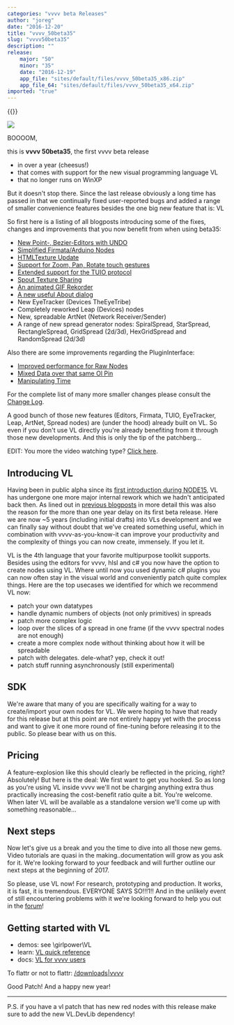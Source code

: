 ```yaml
---
categories: "vvvv beta Releases"
author: "joreg"
date: "2016-12-20"
title: "vvvv_50beta35"
slug: "vvvv50beta35"
description: ""
release: 
    major: "50"
    minor: "35"
    date: "2016-12-19"
    app_file: "sites/default/files/vvvv_50beta35_x86.zip"
    app_file_64: "sites/default/files/vvvv_50beta35_x64.zip"
imported: "true"
---
```


{{<previousRelease>}}


![](splash_0.png)


BOOOOM,

this is **vvvv 50beta35**, the first vvvv beta release
* in over a year (cheesus!)
* that comes with support for the new visual programming language VL
* that no longer runs on WinXP

But it doesn't stop there. Since the last release obviously a long time has passed in that we continually fixed user-reported bugs and added a range of smaller convenience features besides the one big new feature that is: VL

So first here is a listing of all blogposts introducing some of the fixes, changes and improvements that you now benefit from when using beta35:
- [New Point-, Bezier-Editors with UNDO](/blog/2016/introducing-the-editing-framework)
- [Simplified Firmata/Arduino Nodes](/blog/2016/firmata-second-service)
- [HTMLTexture Update](/blog/2016/htmltexture-update-to-chromium-54)
- [Support for Zoom, Pan, Rotate touch gestures](/blog/2016/zoom-pan-rotate-touchgestures)
- [Extended support for the TUIO protocol](/blog/2016/how-tuio-do)
- [Spout Texture Sharing](/blog/2016/spout-0)
- [An animated GIF Rekorder](/blog/2016/introducing-the-rekorder)
- [A new useful About dialog](/blog/2016/alt-a)
- New EyeTracker (Devices TheEyeTribe)
- Completely reworked Leap (Devices) nodes
- New, spreadable ArtNet (Network Receiver/Sender) 
- A range of new spread generator nodes: SpiralSpread, StarSpread, RectangleSpread, GridSpread (2d/3d), HexGridSpread and RandomSpread (2d/3d)

Also there are some improvements regarding the PluginInterface:
- [Improved performance for Raw Nodes](/blog/2016/raw-performance-speedup)
- [Mixed Data over that same Ol Pin](/blog/2016/mixed-data-over-that-same-ol-pin)
- [Manipulating Time](/blog/2016/go-back-in-time-now)

For the complete list of many more smaller changes please consult the [Change Log](https://betadocs.vvvv.org/changelog/index.html).

A good bunch of those new features (Editors, Firmata, TUIO, EyeTracker, Leap, ArtNet, Spread nodes) are (under the hood) already built on VL. So even if you don't use VL directly you're already benefiting from it through those new developments. And this is only the tip of the patchberg...

EDIT: You more the video watching type? [Click here](https://vimeo.com/196671562).

## Introducing VL
Having been in public alpha since its [first introduction during NODE15](https://vimeo.com/129085756), VL has undergone one more major internal rework which we hadn't anticipated back then. As lined out in [previous blogposts](https://betadocs.vvvv.org/using-vvvv/vl.html) in more detail this was also the reason for the more than one year delay on its first beta release. Here we are now ~5 years (including initial drafts) into VLs development and we can finally say without doubt that we've created something useful, which in combination with vvvv-as-you-know-it can improve your productivity and the complexity of things you can now create, immensely. If you let it.

VL is the 4th language that your favorite multipurpose toolkit supports. Besides using the editors for vvvv, hlsl and c# you now have the option to create nodes using VL. Where until now you used dynamic c# plugins you can now often stay in the visual world and conveniently patch quite complex things. Here are the top usecases we identified for which we recommend VL now:

* patch your own datatypes
* handle dynamic numbers of objects (not only primitives) in spreads
* patch more complex logic
* loop over the slices of a spread in one frame (if the vvvv spectral nodes are not enough)
* create a more complex node without thinking about how it will be spreadable
* patch with delegates. dele-what? yep, check it out!
* patch stuff running asynchronously (still experimental)

## SDK
We're aware that many of you are specifically waiting for a way to create/import your own nodes for VL. We were hoping to have that ready for this release but at this point are not entirely happy yet with the process and want to give it one more round of fine-tuning before releasing it to the public. So please bear with us on this.

## Pricing
A feature-explosion like this should clearly be reflected in the pricing, right? Absolutely! But here is the deal: We first want to get you hooked. So as long as you're using VL inside vvvv we'll not be charging anything extra thus practically increasing the cost-benefit ratio quite a bit. You're welcome. When later VL will be available as a standalone version we'll come up with something reasonable...

## Next steps
Now let's give us a break and you the time to dive into all those new gems. Video tutorials are quasi in the making..documentation will grow as you ask for it. We're looking forward to your feedback and will further outline our next steps at the beginning of 2017.

So please, use VL now! For research, prototyping and production. It works, it is fast, it is tremendous. EVERYONE SAYS SO!!!1!! And in the unlikely event of still encountering problems with it we're looking forward to help you out in the [forum](https://discourse.vvvv.org/)!

## Getting started with VL
* demos: see \girlpower\VL
* learn: [VL quick reference](https://betadocs.vvvv.org/devvvveloping/dynamic-vl-plugin-reference.html)
* docs: [VL for vvvv users](https://vvvv.gitbooks.io/the-gray-book/content/en/VL_for_vvvv_users/VL_for_vvvv_users.html)

To flattr or not to flattr:
[/downloads|vvvv](flattr)

Good Patch!
And a happy new year!

---

P.S. if you have a vl patch that has new red nodes with this release make sure to add the new VL.DevLib dependency!